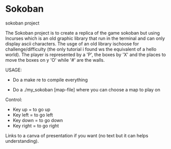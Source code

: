 # Sokoban
sokoban project

The Sokoban project is to create a replica of the game sokoban but using lncurses which is an old graphic library that run in the terminal and can only display ascii characters. The usge of an old library ischoose for challenge/difficulty (the only tutorial i found ws the equivalent of a hello world).
The player is represented by a 'P', the boxes by 'X' and the places to move the boxes on y 'O' while '#' are the walls.

USAGE:

- Do a make re to compile everything

- Do a ./my_sokoban [map-file] where you can choose a map to play on

Control: 

- Key up = to go up
- Key left = to go left
- Key down = to go down
- Key right = to go right

Links to a canva of presentation if you want (no text but it can helps understanding). 

